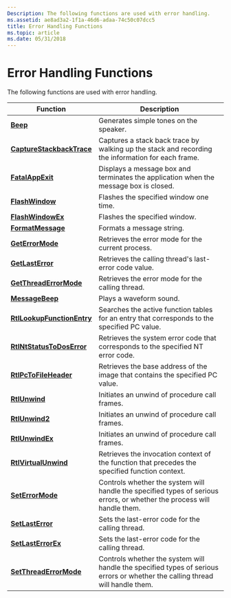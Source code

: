 ```yaml
---
Description: The following functions are used with error handling.
ms.assetid: ae8ad3a2-1f1a-46d6-adaa-74c50c07dcc5
title: Error Handling Functions
ms.topic: article
ms.date: 05/31/2018
---
```


# Error Handling Functions

The following functions are used with error handling.



| Function                                                 | Description                                                                                                                   |
|----------------------------------------------------------|-------------------------------------------------------------------------------------------------------------------------------|
| [**Beep**](https://msdn.microsoft.com/library/ms679277(v=VS.85).aspx)                                     | Generates simple tones on the speaker.                                                                                        |
| [**CaptureStackbackTrace**](https://msdn.microsoft.com/library/Bb204633(v=VS.85).aspx)   | Captures a stack back trace by walking up the stack and recording the information for each frame.                             |
| [**FatalAppExit**](https://msdn.microsoft.com/library/ms679336(v=VS.85).aspx)                     | Displays a message box and terminates the application when the message box is closed.                                         |
| [**FlashWindow**](/windows/desktop/api/Winuser/nf-winuser-flashwindow)                       | Flashes the specified window one time.                                                                                        |
| [**FlashWindowEx**](/windows/desktop/api/Winuser/nf-winuser-flashwindowex)                   | Flashes the specified window.                                                                                                 |
| [**FormatMessage**](/windows/desktop/api/WinBase/nf-winbase-formatmessage)                   | Formats a message string.                                                                                                     |
| [**GetErrorMode**](https://msdn.microsoft.com/library/ms679355(v=VS.85).aspx)                     | Retrieves the error mode for the current process.                                                                             |
| [**GetLastError**](https://msdn.microsoft.com/library/ms679360(v=VS.85).aspx)                     | Retrieves the calling thread's last-error code value.                                                                         |
| [**GetThreadErrorMode**](https://msdn.microsoft.com/library/Dd553629(v=VS.85).aspx)         | Retrieves the error mode for the calling thread.                                                                              |
| [**MessageBeep**](/windows/desktop/api/WinUser/nf-winuser-messagebeep)                       | Plays a waveform sound.                                                                                                       |
| [**RtlLookupFunctionEntry**](/windows/desktop/api/WinNT/nf-winnt-rtllookupfunctionentry) | Searches the active function tables for an entry that corresponds to the specified PC value.                                  |
| [**RtlNtStatusToDosError**](/windows/desktop/api/Winternl/nf-winternl-rtlntstatustodoserror)   | Retrieves the system error code that corresponds to the specified NT error code.                                              |
| [**RtlPcToFileHeader**](/windows/desktop/api/WinNT/nf-winnt-rtlpctofileheader)           | Retrieves the base address of the image that contains the specified PC value.                                                 |
| [**RtlUnwind**](/windows/desktop/api/WinNT/nf-winnt-rtlunwind)                           | Initiates an unwind of procedure call frames.                                                                                 |
| [**RtlUnwind2**](/windows/desktop/api/WinNT/nf-winnt-rtlunwind2)                         | Initiates an unwind of procedure call frames.                                                                                 |
| [**RtlUnwindEx**](/windows/desktop/api/WinNT/nf-winnt-rtlunwindex)                       | Initiates an unwind of procedure call frames.                                                                                 |
| [**RtlVirtualUnwind**](/windows/desktop/api/WinNT/nf-winnt-rtlvirtualunwind)             | Retrieves the invocation context of the function that precedes the specified function context.                                |
| [**SetErrorMode**](https://msdn.microsoft.com/library/ms680621(v=VS.85).aspx)                     | Controls whether the system will handle the specified types of serious errors, or whether the process will handle them.       |
| [**SetLastError**](https://msdn.microsoft.com/library/ms680627(v=VS.85).aspx)                     | Sets the last-error code for the calling thread.                                                                              |
| [**SetLastErrorEx**](/windows/desktop/api/Winuser/nf-winuser-setlasterrorex)                 | Sets the last-error code for the calling thread.                                                                              |
| [**SetThreadErrorMode**](https://msdn.microsoft.com/library/Dd553630(v=VS.85).aspx)         | Controls whether the system will handle the specified types of serious errors or whether the calling thread will handle them. |



 

 

 



